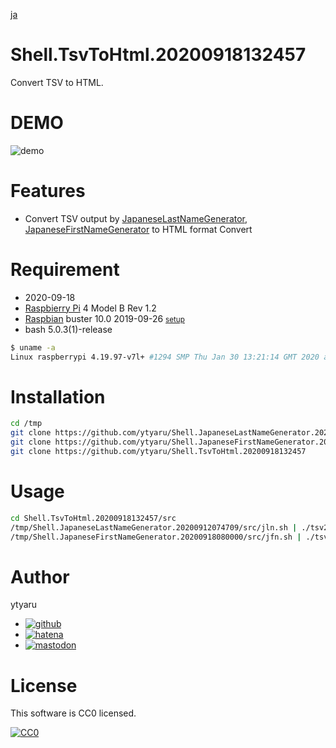 [ja](./README.ja.md)

# Shell.TsvToHtml.20200918132457

Convert TSV to HTML.

# DEMO

![demo](https://raw.githubusercontent.com/ytyaru/Shell.JapaneseFirstNameGenerator.20200918080000/master/demo/demo.png)

# Features

* Convert TSV output by [JapaneseLastNameGenerator](https://github.com/ytyaru/Shell.JapaneseLastNameGenerator.20200912074709), [JapaneseFirstNameGenerator](https://github.com/ytyaru/Shell.JapaneseFirstNameGenerator.20200918080000) to HTML format Convert

# Requirement

* <time datetime="2020-09-18T13:24:41+0900">2020-09-18</time>
* [Raspbierry Pi](https://ja.wikipedia.org/wiki/Raspberry_Pi) 4 Model B Rev 1.2
* [Raspbian](https://ja.wikipedia.org/wiki/Raspbian) buster 10.0 2019-09-26 <small>[setup](http://ytyaru.hatenablog.com/entry/2019/12/25/222222)</small>
* bash 5.0.3(1)-release

```sh
$ uname -a
Linux raspberrypi 4.19.97-v7l+ #1294 SMP Thu Jan 30 13:21:14 GMT 2020 armv7l GNU/Linux
```

# Installation

```sh
cd /tmp
git clone https://github.com/ytyaru/Shell.JapaneseLastNameGenerator.20200912074709
git clone https://github.com/ytyaru/Shell.JapaneseFirstNameGenerator.20200918080000
git clone https://github.com/ytyaru/Shell.TsvToHtml.20200918132457
```

# Usage

```sh
cd Shell.TsvToHtml.20200918132457/src
/tmp/Shell.JapaneseLastNameGenerator.20200912074709/src/jln.sh | ./tsv2html.sh
/tmp/Shell.JapaneseFirstNameGenerator.20200918080000/src/jfn.sh | ./tsv2html.sh
```

# Author

ytyaru

* [![github](http://www.google.com/s2/favicons?domain=github.com)](https://github.com/ytyaru "github")
* [![hatena](http://www.google.com/s2/favicons?domain=www.hatena.ne.jp)](http://ytyaru.hatenablog.com/ytyaru "hatena")
* [![mastodon](http://www.google.com/s2/favicons?domain=mstdn.jp)](https://mstdn.jp/web/accounts/233143 "mastdon")

# License

This software is CC0 licensed.

[![CC0](http://i.creativecommons.org/p/zero/1.0/88x31.png "CC0")](http://creativecommons.org/publicdomain/zero/1.0/deed.en)

